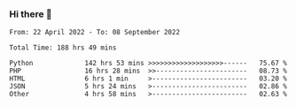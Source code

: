 ### Hi there 👋

<!--START_SECTION:waka-->

```text
From: 22 April 2022 - To: 08 September 2022

Total Time: 188 hrs 49 mins

Python             142 hrs 53 mins >>>>>>>>>>>>>>>>>>>------   75.67 %
PHP                16 hrs 28 mins  >>-----------------------   08.73 %
HTML               6 hrs 1 min     >------------------------   03.20 %
JSON               5 hrs 24 mins   >------------------------   02.86 %
Other              4 hrs 58 mins   >------------------------   02.63 %
```

<!--END_SECTION:waka-->

<!--
**umarfarouk98/umarfarouk98** is a ✨ _special_ ✨ repository because its `README.md` (this file) appears on your GitHub profile.

Here are some ideas to get you started:

- 🔭 I’m currently working on ...
- 🌱 I’m currently learning ...
- 👯 I’m looking to collaborate on ...
- 🤔 I’m looking for help with ...
- 💬 Ask me about ...
- 📫 How to reach me: ...
- 😄 Pronouns: ...
- ⚡ Fun fact: ...
-->
